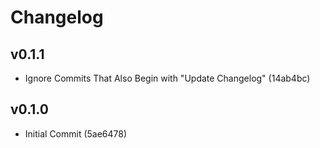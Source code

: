 Changelog
=========

v0.1.1
------
- Ignore Commits That Also Begin with "Update Changelog" (14ab4bc)

v0.1.0
------
- Initial Commit (5ae6478)